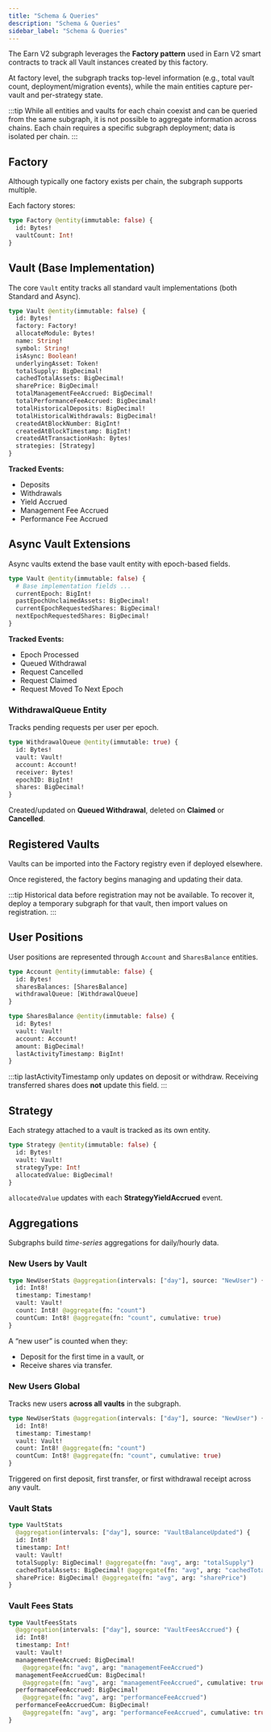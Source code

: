 ```yaml
---
title: "Schema & Queries"
description: "Schema & Queries"
sidebar_label: "Schema & Queries"
---
```


The Earn V2 subgraph leverages the **Factory pattern** used in Earn V2 smart contracts to track all Vault instances created by this factory.

At factory level, the subgraph tracks top-level information (e.g., total vault count, deployment/migration events), while the main entities capture per-vault and per-strategy state.

:::tip
While all entities and vaults for each chain coexist and can be queried from the same subgraph, it is not possible to aggregate information across chains. Each chain requires a specific subgraph deployment; data is isolated per chain.
:::

## Factory

Although typically one factory exists per chain, the subgraph supports multiple.

Each factory stores:

```graphql
type Factory @entity(immutable: false) {
  id: Bytes!
  vaultCount: Int!
}
```

## Vault (Base Implementation)

The core `Vault` entity tracks all standard vault implementations (both Standard and Async).

```graphql
type Vault @entity(immutable: false) {
  id: Bytes!
  factory: Factory!
  allocateModule: Bytes!
  name: String!
  symbol: String!
  isAsync: Boolean!
  underlyingAsset: Token!
  totalSupply: BigDecimal!
  cachedTotalAssets: BigDecimal!
  sharePrice: BigDecimal!
  totalManagementFeeAccrued: BigDecimal!
  totalPerformanceFeeAccrued: BigDecimal!
  totalHistoricalDeposits: BigDecimal!
  totalHistoricalWithdrawals: BigDecimal!
  createdAtBlockNumber: BigInt!
  createdAtBlockTimestamp: BigInt!
  createdAtTransactionHash: Bytes!
  strategies: [Strategy]
}
```

**Tracked Events:**

- Deposits
- Withdrawals
- Yield Accrued
- Management Fee Accrued
- Performance Fee Accrued

## Async Vault Extensions

Async vaults extend the base vault entity with epoch-based fields.

```graphql
type Vault @entity(immutable: false) {
  # Base implementation fields ...
  currentEpoch: BigInt!
  pastEpochUnclaimedAssets: BigDecimal!
  currentEpochRequestedShares: BigDecimal!
  nextEpochRequestedShares: BigDecimal!
}
```

**Tracked Events:**

- Epoch Processed
- Queued Withdrawal
- Request Cancelled
- Request Claimed
- Request Moved To Next Epoch

### WithdrawalQueue Entity

Tracks pending requests per user per epoch.

```graphql
type WithdrawalQueue @entity(immutable: true) {
  id: Bytes!
  vault: Vault!
  account: Account!
  receiver: Bytes!
  epochID: BigInt!
  shares: BigDecimal!
}
```

Created/updated on **Queued Withdrawal**, deleted on **Claimed** or **Cancelled**.

## Registered Vaults

Vaults can be imported into the Factory registry even if deployed elsewhere.

Once registered, the factory begins managing and updating their data.

:::tip
Historical data before registration may not be available.
To recover it, deploy a temporary subgraph for that vault, then import values on registration.
:::

## User Positions

User positions are represented through `Account` and `SharesBalance` entities.

```graphql
type Account @entity(immutable: false) {
  id: Bytes!
  sharesBalances: [SharesBalance]
  withdrawalQueue: [WithdrawalQueue]
}

type SharesBalance @entity(immutable: false) {
  id: Bytes!
  vault: Vault!
  account: Account!
  amount: BigDecimal!
  lastActivityTimestamp: BigInt!
}
```

:::tip
lastActivityTimestamp only updates on deposit or withdraw. Receiving transferred shares does **not** update this field.
:::

## Strategy

Each strategy attached to a vault is tracked as its own entity.

```graphql
type Strategy @entity(immutable: false) {
  id: Bytes!
  vault: Vault!
  strategyType: Int!
  allocatedValue: BigDecimal!
}
```

`allocatedValue` updates with each **StrategyYieldAccrued** event.

## Aggregations

Subgraphs build *time-series* aggregations for daily/hourly data.

### New Users by Vault

```graphql
type NewUserStats @aggregation(intervals: ["day"], source: "NewUser") {
  id: Int8!
  timestamp: Timestamp!
  vault: Vault!
  count: Int8! @aggregate(fn: "count")
  countCum: Int8! @aggregate(fn: "count", cumulative: true)
}
```

A “new user” is counted when they:

- Deposit for the first time in a vault, or
- Receive shares via transfer.

### New Users Global

Tracks new users **across all vaults** in the subgraph.

```graphql
type NewUserStats @aggregation(intervals: ["day"], source: "NewUser") {
  id: Int8!
  timestamp: Timestamp!
  vault: Vault!
  count: Int8! @aggregate(fn: "count")
  countCum: Int8! @aggregate(fn: "count", cumulative: true)
}
```

Triggered on first deposit, first transfer, or first withdrawal receipt across any vault.

### Vault Stats

```graphql
type VaultStats
  @aggregation(intervals: ["day"], source: "VaultBalanceUpdated") {
  id: Int8!
  timestamp: Int!
  vault: Vault!
  totalSupply: BigDecimal! @aggregate(fn: "avg", arg: "totalSupply")
  cachedTotalAssets: BigDecimal! @aggregate(fn: "avg", arg: "cachedTotalAssets")
  sharePrice: BigDecimal! @aggregate(fn: "avg", arg: "sharePrice")
}
```

### Vault Fees Stats

```graphql
type VaultFeesStats
  @aggregation(intervals: ["day"], source: "VaultFeesAccrued") {
  id: Int8!
  timestamp: Int!
  vault: Vault!
  managementFeeAccrued: BigDecimal!
    @aggregate(fn: "avg", arg: "managementFeeAccrued")
  managementFeeAccruedCum: BigDecimal!
    @aggregate(fn: "avg", arg: "managementFeeAccrued", cumulative: true)
  performanceFeeAccrued: BigDecimal!
    @aggregate(fn: "avg", arg: "performanceFeeAccrued")
  performanceFeeAccruedCum: BigDecimal!
    @aggregate(fn: "avg", arg: "performanceFeeAccrued", cumulative: true)
}
```
